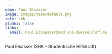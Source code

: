 ```yaml
---
name: Paul Elsässer
image: images/team/default.png
role: shk
alumni: false
links:
  email: Paul.Elsaesser@med.uni-duesseldorf.de
---
```


Paul Elsässer (SHK - Studentische Hilfskraft)